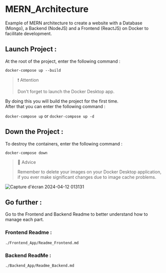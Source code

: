 # MERN_Architecture

Example of MERN architecture to create a website with a Database (Mongo), a Backend (NodeJS) and a Frontend (ReactJS) on Docker to facilitate development.

## Launch Project :

At the root of the project, enter the following command :

`docker-compose up --build`

>❗️ Attention
>
> Don't forget to launch the Docker Desktop app.

By doing this you will build the project for the first time.\
After that you can enter the following command :

`docker-compose up`  or  `docker-compose up -d`

## Down the Project :

To destroy the containers, enter the following command :

`docker-compose down`

> 🚧 Advice
>
> Remember to delete your images on your Docker Desktop application, if you ever make significant changes due to image cache problems.

![Capture d'écran 2024-04-12 013131](https://github.com/Sn4keyes/MERN_Architecture_on_Docker/assets/57391709/6643509a-9719-4a04-90dc-31adf0ca8ddb)

## Go further :

Go to the Frontend and Backend Readme to better understand how to manage each part.

### Frontend Readme :
`./Frontend_App/Readme_Frontend.md`

### Backend ReadMe :
`./Backend_App/Readme_Backend.md`
